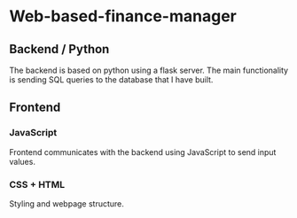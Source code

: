 # Web-based-finance-manager
## Backend / Python
The backend is based on python using a flask server. The main functionality is sending SQL queries to the database that I have built.
## Frontend
### JavaScript
Frontend communicates with the backend using JavaScript to send input values.
### CSS + HTML
Styling and webpage structure.
